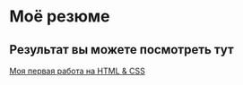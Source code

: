 # Моё резюме

## Результат вы можете посмотреть тут

[Моя первая работа на HTML & CSS](https://gevorg-creator.github.io/resume)
